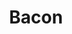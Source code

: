 ---
title: Bacon
crosslinks:
- gifs
- food
- grilledcheese
- aww
- mildlypenis
- piggifs
- Charcuterie
- xkcd
- mechanical_gifs
---